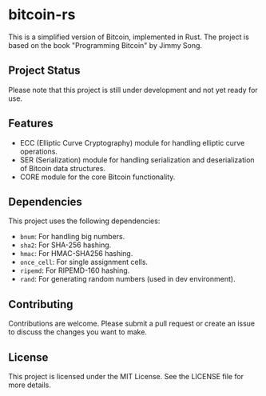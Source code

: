 # bitcoin-rs

This is a simplified version of Bitcoin, implemented in Rust. The project is based on the book "Programming Bitcoin" by Jimmy Song.

## Project Status

Please note that this project is still under development and not yet ready for use.

## Features

- ECC (Elliptic Curve Cryptography) module for handling elliptic curve operations.
- SER (Serialization) module for handling serialization and deserialization of Bitcoin data structures.
- CORE module for the core Bitcoin functionality.

## Dependencies

This project uses the following dependencies:

- `bnum`: For handling big numbers.
- `sha2`: For SHA-256 hashing.
- `hmac`: For HMAC-SHA256 hashing.
- `once_cell`: For single assignment cells.
- `ripemd`: For RIPEMD-160 hashing.
- `rand`: For generating random numbers (used in dev environment).

## Contributing

Contributions are welcome. Please submit a pull request or create an issue to discuss the changes you want to make.

## License

This project is licensed under the MIT License. See the LICENSE file for more details.